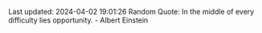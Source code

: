 Last updated: 2024-04-02 19:01:26
Random Quote: In the middle of every difficulty lies opportunity. - Albert Einstein